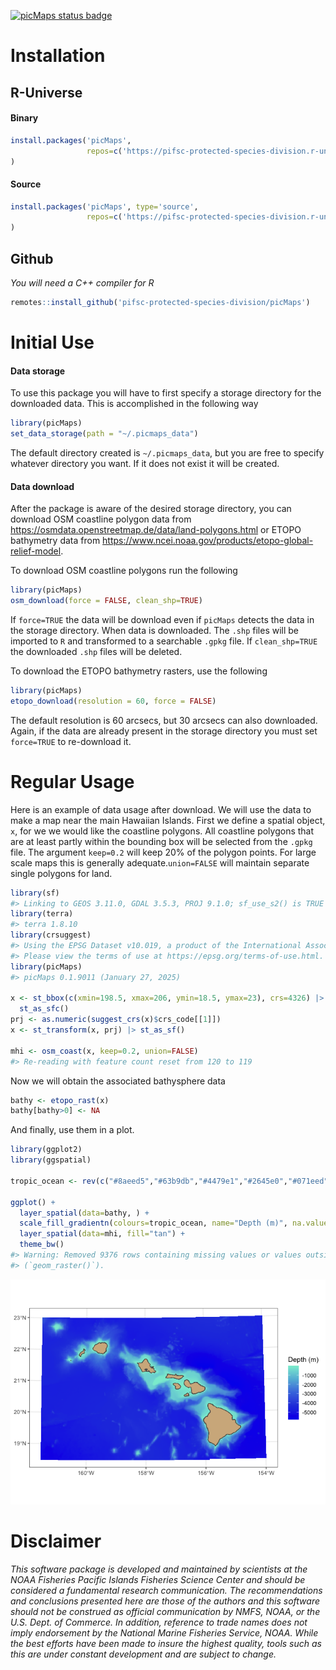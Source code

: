 <!-- README.md is generated from README.Rmd. Please edit that file -->

[![picMaps status
badge](https://pifsc-protected-species-division.r-universe.dev/badges/picMaps)](https://pifsc-protected-species-division.r-universe.dev/picMaps)

# Installation

## R-Universe

#### Binary

``` r
install.packages('picMaps', 
                 repos=c('https://pifsc-protected-species-division.r-universe.dev','https://cloud.r-project.org')
)
```

#### Source

``` r
install.packages('picMaps', type='source', 
                 repos=c('https://pifsc-protected-species-division.r-universe.dev','https://cloud.r-project.org')
)
```

## Github

*You will need a C++ compiler for R*

``` r
remotes::install_github('pifsc-protected-species-division/picMaps')
```

# Initial Use

#### Data storage

To use this package you will have to first specify a storage directory
for the downloaded data. This is accomplished in the following way

``` r
library(picMaps)
set_data_storage(path = "~/.picmaps_data")
```

The default directory created is `~/.picmaps_data`, but you are free to
specify whatever directory you want. If it does not exist it will be
created.

#### Data download

After the package is aware of the desired storage directory, you can
download OSM coastline polygon data from
<https://osmdata.openstreetmap.de/data/land-polygons.html> or ETOPO
bathymetry data from
<https://www.ncei.noaa.gov/products/etopo-global-relief-model>.

To download OSM coastline polygons run the following

``` r
library(picMaps)
osm_download(force = FALSE, clean_shp=TRUE)
```

If `force=TRUE` the data will be download even if `picMaps` detects the
data in the storage directory. When data is downloaded. The `.shp` files
will be imported to `R` and transformed to a searchable `.gpkg` file. If
`clean_shp=TRUE` the downloaded `.shp` files will be deleted.

To download the ETOPO bathymetry rasters, use the following

``` r
library(picMaps)
etopo_download(resolution = 60, force = FALSE)
```

The default resolution is 60 arcsecs, but 30 arcsecs can also
downloaded. Again, if the data are already present in the storage
directory you must set `force=TRUE` to re-download it.

# Regular Usage

Here is an example of data usage after download. We will use the data to
make a map near the main Hawaiian Islands. First we define a spatial
object, `x`, for we we would like the coastline polygons. All coastline
polygons that are at least partly within the bounding box will be
selected from the `.gpkg` file. The argument `keep=0.2` will keep 20% of
the polygon points. For large scale maps this is generally
adequate.`union=FALSE` will maintain separate single polygons for land.

``` r
library(sf)
#> Linking to GEOS 3.11.0, GDAL 3.5.3, PROJ 9.1.0; sf_use_s2() is TRUE
library(terra)
#> terra 1.8.10
library(crsuggest)
#> Using the EPSG Dataset v10.019, a product of the International Association of Oil & Gas Producers. 
#> Please view the terms of use at https://epsg.org/terms-of-use.html.
library(picMaps)
#> picMaps 0.1.9011 (January 27, 2025)

x <- st_bbox(c(xmin=198.5, xmax=206, ymin=18.5, ymax=23), crs=4326) |>
  st_as_sfc()
prj <- as.numeric(suggest_crs(x)$crs_code[[1]])
x <- st_transform(x, prj) |> st_as_sf()

mhi <- osm_coast(x, keep=0.2, union=FALSE)
#> Re-reading with feature count reset from 120 to 119
```

Now we will obtain the associated bathysphere data

``` r
bathy <- etopo_rast(x)
bathy[bathy>0] <- NA
```

And finally, use them in a plot.

``` r
library(ggplot2)
library(ggspatial)

tropic_ocean <- rev(c("#8aeed5","#63b9db","#4479e1","#2645e0","#071eed"))
        
ggplot() +
  layer_spatial(data=bathy, ) +
  scale_fill_gradientn(colours=tropic_ocean, name="Depth (m)", na.value = NA) +
  layer_spatial(data=mhi, fill="tan") +
  theme_bw()
#> Warning: Removed 9376 rows containing missing values or values outside the scale range
#> (`geom_raster()`).
```

![](README-ex_map-1.png)

# Disclaimer

*This software package is developed and maintained by scientists at the
NOAA Fisheries Pacific Islands Fisheries Science Center and should be
considered a fundamental research communication. The recommendations and
conclusions presented here are those of the authors and this software
should not be construed as official communication by NMFS, NOAA, or the
U.S. Dept. of Commerce. In addition, reference to trade names does not
imply endorsement by the National Marine Fisheries Service, NOAA. While
the best efforts have been made to insure the highest quality, tools
such as this are under constant development and are subject to change.*
